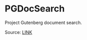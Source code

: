 # PGDocSearch
Project Gutenberg document search.

Source: [LINK](https://github.com/AlexandreCochet/Guttenberg-Search)
